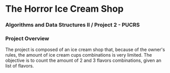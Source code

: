 # The Horror Ice Cream Shop

### Algorithms and Data Structures II / Project 2 - PUCRS

### Project Overview
The project is composed of an ice cream shop that, because of the owner's rules, the amount of ice cream cups combinations is very limited. The objective is to count the amount of 2 and 3 flavors combinations, given an list of flavors. 